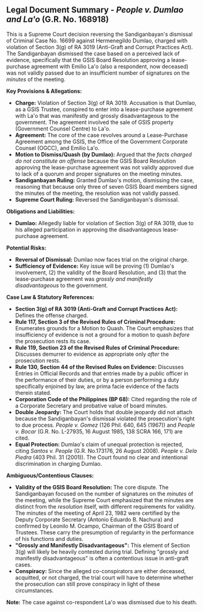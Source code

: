 ## Legal Document Summary - *People v. Dumlao and La'o* (G.R. No. 168918)

This is a Supreme Court decision reversing the Sandiganbayan's dismissal of Criminal Case No. 16699 against Hermenegildo Dumlao, charged with violation of Section 3(g) of RA 3019 (Anti-Graft and Corrupt Practices Act). The Sandiganbayan dismissed the case based on a perceived lack of evidence, specifically that the GSIS Board Resolution approving a lease-purchase agreement with Emilio La'o (also a respondent, now deceased) was not validly passed due to an insufficient number of signatures on the *minutes* of the meeting.

**Key Provisions & Allegations:**

*   **Charge:** Violation of Section 3(g) of RA 3019. Accusation is that Dumlao, as a GSIS Trustee, conspired to enter into a lease-purchase agreement with La'o that was manifestly and grossly disadvantageous to the government. The agreement involved the sale of GSIS property (Government Counsel Centre) to La'o.
*   **Agreement:** The core of the case revolves around a Lease-Purchase Agreement among the GSIS, the Office of the Government Corporate Counsel (OGCC), and Emilio La'o.
*   **Motion to Dismiss/Quash (by Dumlao):** Argued that the *facts charged do not constitute an offense* because the GSIS Board Resolution approving the lease-purchase agreement was not validly approved due to lack of a quorum and proper signatures on the meeting minutes.
*   **Sandiganbayan Ruling:** Granted Dumlao's motion, dismissing the case, reasoning that because only three of seven GSIS Board members signed the minutes of the meeting, the resolution was not validly passed.
*   **Supreme Court Ruling:** Reversed the Sandiganbayan's dismissal.

**Obligations and Liabilities:**

*   **Dumlao:** Allegedly liable for violation of Section 3(g) of RA 3019, due to his alleged participation in approving the disadvantageous lease-purchase agreement.

**Potential Risks:**

*   **Reversal of Dismissal:** Dumlao now faces trial on the original charge.
*   **Sufficiency of Evidence:** Key issue will be proving (1) Dumlao's involvement, (2) the validity of the Board Resolution, and (3) that the lease-purchase agreement was *grossly and manifestly disadvantageous* to the government.

**Case Law & Statutory References:**

*   **Section 3(g) of RA 3019 (Anti-Graft and Corrupt Practices Act):** Defines the offense charged.
*   **Rule 117, Section 3 of the Revised Rules of Criminal Procedure:** Enumerates grounds for a Motion to Quash. The Court emphasizes that insufficiency of evidence is not a ground for a motion to quash *before* the prosecution rests its case.
*   **Rule 119, Section 23 of the Revised Rules of Criminal Procedure:** Discusses demurrer to evidence as appropriate only *after* the prosecution rests.
*   **Rule 130, Section 44 of the Revised Rules on Evidence:** Discusses Entries in Official Records and that entries made by a public officer in the performance of their duties, or by a person performing a duty specifically enjoined by law, are prima facie evidence of the facts therein stated.
*   **Corporation Code of the Philippines (BP 68):** Cited regarding the role of a Corporate Secretary and probative value of board minutes.
*   **Double Jeopardy:** The Court holds that double jeopardy did not attach because the Sandiganbayan's dismissal violated the prosecution's right to due process. *People v. Gomez* (126 Phil. 640, 645 (1967)) and *People v. Bocar* (G.R. No. L-27935, 16 August 1985, 138 SCRA 166, 171) are cited.
*   **Equal Protection:** Dumlao's claim of unequal protection is rejected, citing *Santos v. People* (G.R. No.173176, 26 August 2008). *People v. Dela Piedra* (403 Phil. 31 (2001)). The Court found no clear and intentional discrimination in charging Dumlao.

**Ambiguous/Contentious Clauses:**

*   **Validity of the GSIS Board Resolution:** The core dispute. The Sandiganbayan focused on the number of signatures on the *minutes* of the meeting, while the Supreme Court emphasized that the minutes are distinct from the *resolution* itself, with different requirements for validity. The minutes of the meeting of April 23, 1982 were certified by the Deputy Corporate Secretary (Antonio Eduardo B. Nachura) and confirmed by Leonilo M. Ocampo, Chairman of the GSIS Board of Trustees. These carry the presumption of regularity in the performance of his functions and duties.
*   **"Grossly and Manifestly Disadvantageous":** This element of Section 3(g) will likely be heavily contested during trial. Defining "grossly and manifestly disadvantageous" is often a contentious issue in anti-graft cases.
*   **Conspiracy:** Since the alleged co-conspirators are either deceased, acquitted, or not charged, the trial court will have to determine whether the prosecution can still prove conspiracy in light of these circumstances.

**Note:** The case against co-respondent La'o was dismissed due to his death.

